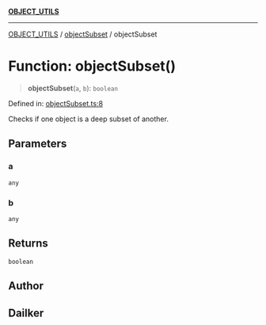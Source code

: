 [**OBJECT_UTILS**](../../README.md)

***

[OBJECT_UTILS](../../README.md) / [objectSubset](../README.md) / objectSubset

# Function: objectSubset()

> **objectSubset**(`a`, `b`): `boolean`

Defined in: [objectSubset.ts:8](https://github.com/dailker/everyutil/blob/8ebd741383aff061deffff96bf58a9059d1b9944/src/object/objectSubset.ts#L8)

Checks if one object is a deep subset of another.

## Parameters

### a

`any`

### b

`any`

## Returns

`boolean`

## Author

## Dailker
